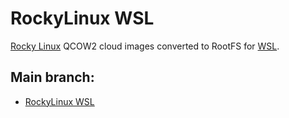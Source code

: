 # RockyLinux WSL

[Rocky Linux](https://rockylinux.org/) QCOW2 cloud images converted to RootFS for [WSL](https://docs.microsoft.com/en-us/windows/wsl/).

## Main branch:
- [RockyLinux WSL](https://github.com/rctzxy/RockyLinux-WSL)